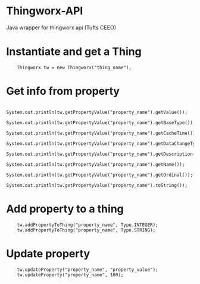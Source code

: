 # Thingworx-API
Java wrapper for thingworx api (Tufts CEEO)


# Instantiate and get a Thing
        Thingworx tw = new Thingworx("thing_name");
    
# Get info from property
        System.out.println(tw.getPropertyValue("property_name").getValue());
        System.out.println(tw.getPropertyValue("property_name").getBaseType());
        System.out.println(tw.getPropertyValue("property_name").getCacheTime());
        System.out.println(tw.getPropertyValue("property_name").getDataChangeType());
        System.out.println(tw.getPropertyValue("property_name").getDescription());
        System.out.println(tw.getPropertyValue("property_name").getName());
        System.out.println(tw.getPropertyValue("property_name").getOrdinal());
        System.out.println(tw.getPropertyValue("property_name").toString());
        
# Add property to a thing
        tw.addPropertyToThing("property_name", Type.INTEGER);
        tw.addPropertyToThing("property_name", Type.STRING);
        
# Update property
        tw.updateProperty("property_name", "property_value");
        tw.updateProperty("property_name", 100);
